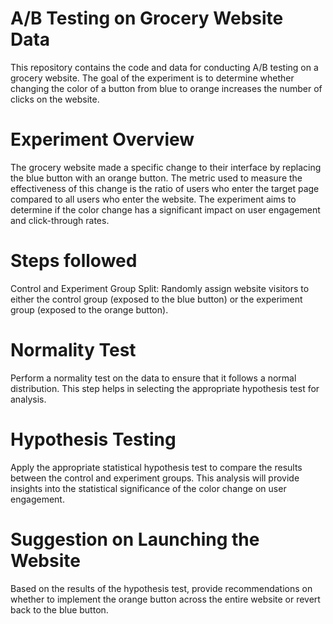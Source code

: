 # A/B Testing on Grocery Website Data
This repository contains the code and data for conducting A/B testing on a grocery website. The goal of the experiment is to determine whether changing the color of a button from blue to orange increases the number of clicks on the website.

# Experiment Overview
The grocery website made a specific change to their interface by replacing the blue button with an orange button. The metric used to measure the effectiveness of this change is the ratio of users who enter the target page compared to all users who enter the website. The experiment aims to determine if the color change has a significant impact on user engagement and click-through rates.

# Steps followed
Control and Experiment Group Split: Randomly assign website visitors to either the control group (exposed to the blue button) or the experiment group (exposed to the orange button).

# Normality Test
Perform a normality test on the data to ensure that it follows a normal distribution. This step helps in selecting the appropriate hypothesis test for analysis.

# Hypothesis Testing
Apply the appropriate statistical hypothesis test to compare the results between the control and experiment groups. This analysis will provide insights into the statistical significance of the color change on user engagement.

# Suggestion on Launching the Website
Based on the results of the hypothesis test, provide recommendations on whether to implement the orange button across the entire website or revert back to the blue button.
